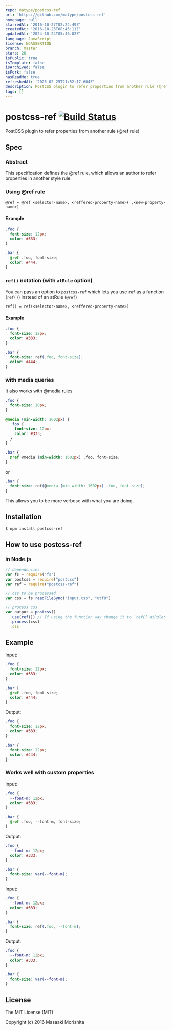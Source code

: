 ```yaml
---
repo: matype/postcss-ref
url: 'https://github.com/matype/postcss-ref'
homepage: null
starredAt: '2016-10-27T02:24:49Z'
createdAt: '2016-10-23T08:45:11Z'
updatedAt: '2024-10-24T05:46:02Z'
language: JavaScript
license: NOASSERTION
branch: master
stars: 26
isPublic: true
isTemplate: false
isArchived: false
isFork: false
hasReadMe: true
refreshedAt: '2025-02-25T21:52:17.604Z'
description: PostCSS plugin to refer properties from another rule (@ref rule)
tags: []
---
```


# postcss-ref [![Build Status](https://travis-ci.org/morishitter/postcss-ref.svg)](https://travis-ci.org/morishitter/postcss-ref)

PostCSS plugin to refer properties from another rule (@ref rule)

## Spec

### Abstract

This specification defines the @ref rule, which allows an author to refer properties in another style rule.

### Using @ref rule

```
@ref = @ref <selector-name>, <reffered-property-name>( ,<new-property-name>)
```

#### Example

```css
.foo {
  font-size: 12px;
  color: #333;
}

.bar {
  @ref .foo, font-size;
  color: #444;
}
```

### `ref()` notation (with `atRule` option)

You can pass an option to `postcss-ref` which lets you use `ref` as a function (`ref()`) instead of an atRule (`@ref`)

```
ref() = ref(<selector-name>, <reffered-property-name>)
```

#### Example
```css
.foo {
  font-size: 12px;
  color: #333;
}

.bar {
  font-size: ref(.foo, font-size);
  color: #444;
}
```

### with media queries

It also works with @media rules

```css
.foo {
  font-size: 10px;
}

@media (min-width: 1602px) {
  .foo {
    font-size: 12px;
    color: #333;
  }
}

.bar {
  @ref @media (min-width: 1602px) .foo, font-size;
}
```

or

```css
.bar {
  font-size: ref(@media (min-width: 1602px) .foo, font-size);
}
```

This allows you to be more verbose with what you are doing.

## Installation

```shell
$ npm install postcss-ref
```

## How to use postcss-ref

### in Node.js

```js
// dependencies
var fs = require("fs")
var postcss = require("postcss")
var ref = require("postcss-ref")

// css to be processed
var css = fs.readFileSync("input.css", "utf8")

// process css
var output = postcss()
  .use(ref()) // If using the function way change it to `ref({ atRule: false })`
  .process(css)
  .css
```

## Example

Input:

```css
.foo {
  font-size: 12px;
  color: #333;
}

.bar {
  @ref .foo, font-size;
  color: #444;
}
```

Output:

```css
.foo {
  font-size: 12px;
  color: #333;
}

.bar {
  font-size: 12px;
  color: #444;
}
```

### Works well with custom properties

Input:

```css
.foo {
  --font-m: 12px;
  color: #333;
}

.bar {
  @ref .foo, --font-m, font-size;
}
```

Output:

```css
.foo {
  --font-m: 12px;
  color: #333;
}

.bar {
  font-size: var(--font-m);
}
```

Input:

```css
.foo {
  --font-m: 12px;
  color: #333;
}

.bar {
  font-size: ref(.foo, --font-m);
}
```

Output:

```css
.foo {
  --font-m: 12px;
  color: #333;
}

.bar {
  font-size: var(--font-m);
}
```

## License

The MIT License (MIT)

Copyright (c) 2016 Masaaki Morishita
